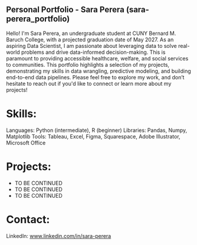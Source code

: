## Personal Portfolio - Sara Perera (sara-perera_portfolio)

Hello! I'm Sara Perera, an undergraduate student at CUNY Bernard M. Baruch College, with a projected graduation date of May 2027. As an aspiring Data Scientist, I am passionate about leveraging data to solve real-world problems and drive data-informed decision-making. This is paramount to providing accessible healthcare, welfare, and social services to communities. This portfolio highlights a selection of my projects, demonstrating my skills in data wrangling, predictive modeling, and building end-to-end data pipelines. Please feel free to explore my work, and don’t hesitate to reach out if you'd like to connect or learn more about my projects!

# Skills:
Languages: Python (intermediate), R (beginner)
Libraries: Pandas, Numpy, Matplotlib
Tools: Tableau, Excel, Figma, Squarespace, Adobe Illustrator, Microsoft Office

# Projects:
- TO BE CONTINUED
- TO BE CONTINUED
- TO BE CONTINUED

# Contact:
LinkedIn: www.linkedin.com/in/sara-perera 
